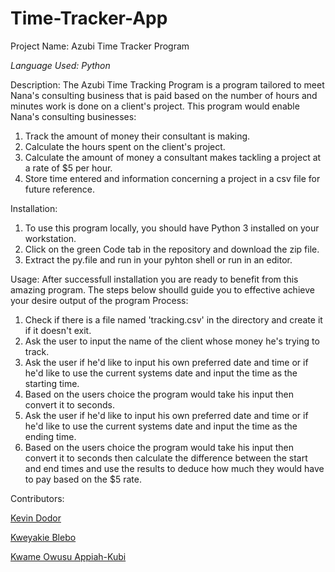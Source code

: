 # Time-Tracker-App
Project Name: Azubi Time Tracker Program

_Language Used: Python_

Description: The Azubi Time Tracking Program is a program tailored to meet Nana's consulting business that is paid based on the number of hours and minutes work is done on a client's project. This program would enable Nana's consulting businesses:
1. Track the amount of money their consultant is making.
2. Calculate the hours spent on the client's project.
3. Calculate the amount of money a consultant makes tackling a project at a rate of $5 per hour.
4. Store time entered and information concerning a project in a csv file for future reference.

Installation: 
1. To use this program locally, you should have Python 3 installed on your workstation.
2. Click on the green Code tab in the repository and download the zip file.
3. Extract the py.file and run in your pyhton shell or run in an editor.

Usage: After successfull installation you are ready to benefit from this amazing program. The steps below shoulld guide you to effective achieve your desire output of the program
Process:
1. Check if there is a file named 'tracking.csv' in the directory and create it if it doesn't exit.
2. Ask the user to input the name of the client whose money he's trying to track.
3. Ask the user if he'd like to input his own preferred date and time or if he'd like to use the current systems date and input the time as the starting time.
4. Based on the users choice the program would take his input then convert it to seconds.
5. Ask the user if he'd like to input his own preferred date and time or if he'd like to use the current systems date and input the time as the ending time.
6. Based on the users choice the program would take his input then convert it to seconds then calculate the difference between the start and end times and use the results to deduce how much they would have to pay based on the $5 rate.



Contributors:

[Kevin Dodor](https://github.com/doski-codes/)

[Kweyakie Blebo](https://github.com/AfiDede)

[Kwame Owusu Appiah-Kubi](https://github.com/Quibik)
